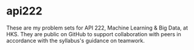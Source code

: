 # api222
 
These are my problem sets for API 222, Machine Learning & Big Data, at HKS. They are public on GitHub to support collaboration with peers in accordance with the syllabus's guidance on teamwork.
